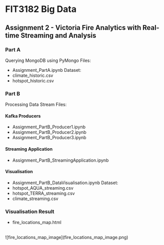 # FIT3182 Big Data
## Assignment 2 - Victoria Fire Analytics with Real-time Streaming and Analysis

### Part A
Querying MongoDB using PyMongo Files:
- Assignment_PartA.ipynb
Dataset:
- climate_historic.csv
- hotspot_historic.csv

### Part B
Processing Data Stream Files:
#### Kafka Producers
- Assignment_PartB_Producer1.ipynb
- Assignment_PartB_Producer2.ipynb
- Assignment_PartB_Producer3.ipynb
#### Streaming Application
- Assignment_PartB_StreamingApplication.ipynb
#### Visualisation
- Assignment_PartB_DataVisualisation.ipynb
Dataset:
- hotspot_AQUA_streaming.csv
- hotspot_TERRA_streaming.csv
- climate_streaming.csv

### Visualisation Result
- fire_locations_map.html
<br>
![fire_locations_map_image](fire_locations_map_image.png)
